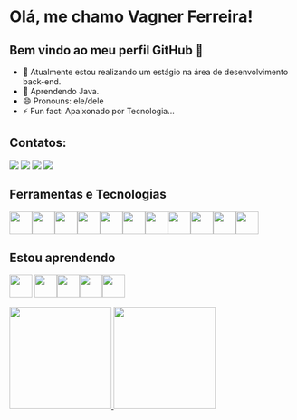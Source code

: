# Olá, me chamo Vagner Ferreira! 
## Bem vindo ao meu perfil GitHub 👋

- 🔭 Atualmente estou realizando um estágio na área de desenvolvimento back-end.
- 🌱 Aprendendo Java.
- 😄 Pronouns: ele/dele
- ⚡ Fun fact: Apaixonado por Tecnologia...
## Contatos:

<div>
<a href="https://instagram.com/fljvagner" target="_blank"><img loading="lazy" src="https://img.shields.io/badge/-Instagram-%23E4405F?style=for-the-badge&logo=instagram&logoColor=white" target="_blank"></a>
<a href="https://www.twitch.tv/vagnerflj" target="_blank"><img loading="lazy" src="https://img.shields.io/badge/Twitch-9146FF?style=for-the-badge&logo=twitch&logoColor=white" target="_blank"></a>
<a href = "mailto:euvagnerferreira@gmail.com"><img loading="lazy" src="https://img.shields.io/badge/Gmail-D14836?style=for-the-badge&logo=gmail&logoColor=white" target="_blank"></a>
<a href="https://www.linkedin.com/in/vagner ferreira" target="_blank"><img loading="lazy" src="https://img.shields.io/badge/-LinkedIn-%230077B5?style=for-the-badge&logo=linkedin&logoColor=white" target="_blank"></a>   
</div>

## Ferramentas e Tecnologias

<img loading="lazy" src="https://cdn.jsdelivr.net/gh/devicons/devicon/icons/git/git-original.svg" width="40" height="40"/><img src="https://cdn.jsdelivr.net/gh/devicons/devicon@latest/icons/html5/html5-original-wordmark.svg" width="40" height="40"/><img src="https://cdn.jsdelivr.net/gh/devicons/devicon@latest/icons/css3/css3-original-wordmark.svg" width="40" height="40"/><img src="https://cdn.jsdelivr.net/gh/devicons/devicon@latest/icons/php/php-original.svg"  width="40" height="40"/><img src="https://cdn.jsdelivr.net/gh/devicons/devicon@latest/icons/apache/apache-original.svg" width="40" height="40"/><img src="https://cdn.jsdelivr.net/gh/devicons/devicon@latest/icons/python/python-original.svg" width="40" height="40"/><img src="https://cdn.jsdelivr.net/gh/devicons/devicon@latest/icons/intellij/intellij-original.svg" width="40" height="40"/><img src="https://cdn.jsdelivr.net/gh/devicons/devicon@latest/icons/java/java-original.svg" width="40" height="40"/><img src="https://cdn.jsdelivr.net/gh/devicons/devicon@latest/icons/mysql/mysql-original-wordmark.svg" width="40" height="40"/><img src="https://cdn.jsdelivr.net/gh/devicons/devicon@latest/icons/gradle/gradle-original.svg" width="40" height="40"/><img src="https://cdn.jsdelivr.net/gh/devicons/devicon@latest/icons/eclipse/eclipse-original.svg" width="40" height="40"/>

## Estou aprendendo

<img loading="lazy" src="https://cdn.jsdelivr.net/gh/devicons/devicon/icons/java/java-original.svg" width="40" height="40"/> <img loading="lazy" src="https://cdn.jsdelivr.net/gh/devicons/devicon/icons/linux/linux-original.svg" width="40" height="40"/><img src="https://cdn.jsdelivr.net/gh/devicons/devicon@latest/icons/spring/spring-original.svg" width="40" height="40"/><img src="https://cdn.jsdelivr.net/gh/devicons/devicon@latest/icons/docker/docker-original.svg" width="40" height="40"/><img src="https://cdn.jsdelivr.net/gh/devicons/devicon@latest/icons/gitlab/gitlab-original.svg" width="40" height="40"/>

<div>
<a href="https://github.com/vagnerflj">
<img loading="lazy" height="180em" src="https://github-readme-stats.vercel.app/api/top-langs/?username=vagnerflj&layout=compact&langs_count=7&theme=dracula"/>
<img loading="lazy" height="180em" src="https://github-readme-stats.vercel.app/api?username=vagnerflj&show_icons=true&theme=dracula&include_all_commits=true&count_private=true"/>
</div>
